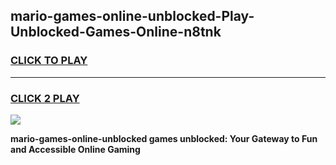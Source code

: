 
## mario-games-online-unblocked-Play-Unblocked-Games-Online-n8tnk
<h3>
<a href="https://premium76.site?title=mario-games-online-unblocked&ref=25A">CLICK TO PLAY</a></h3>
<hr>

<h3>
<a href="https://premium76.site?title=mario-games-online-unblocked&ref=25A">CLICK 2 PLAY</a>
  
</h3>

<a href="https://premium76.site?title=mario-games-online-unblocked&ref=25A"><img src="https://clearcache.store/games.png"></a>


**mario-games-online-unblocked games unblocked: Your Gateway to Fun and Accessible Online Gaming**

